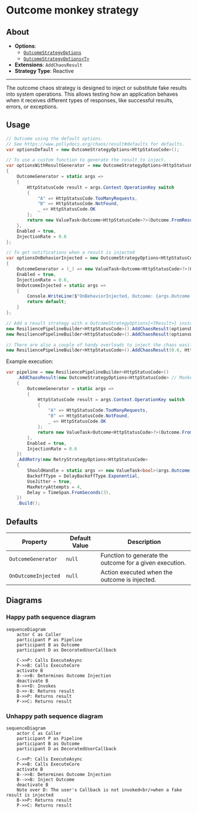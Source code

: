 # Outcome monkey strategy

## About

- **Options**:
  - [`OutcomeStrategyOptions`](xref:Polly.Simmy.Outcomes.OutcomeStrategyOptions)
  - [`OutcomeStrategyOptions<T>`](xref:Polly.Simmy.Outcomes.OutcomeStrategyOptions`1)
- **Extensions**: `AddChaosResult`
- **Strategy Type**: Reactive

---

The outcome chaos strategy is designed to inject or substitute fake results into system operations. This allows testing how an application behaves when it receives different types of responses, like successful results, errors, or exceptions.

## Usage

<!-- snippet: chaos-result-usage -->
```cs
// Outcome using the default options.
// See https://www.pollydocs.org/chaos/result#defaults for defaults.
var optionsDefault = new OutcomeStrategyOptions<HttpStatusCode>();

// To use a custom function to generate the result to inject.
var optionsWithResultGenerator = new OutcomeStrategyOptions<HttpStatusCode>
{
    OutcomeGenerator = static args =>
    {
        HttpStatusCode result = args.Context.OperationKey switch
        {
            "A" => HttpStatusCode.TooManyRequests,
            "B" => HttpStatusCode.NotFound,
            _ => HttpStatusCode.OK
        };
        return new ValueTask<Outcome<HttpStatusCode>?>(Outcome.FromResult(result));
    },
    Enabled = true,
    InjectionRate = 0.6
};

// To get notifications when a result is injected
var optionsOnBehaviorInjected = new OutcomeStrategyOptions<HttpStatusCode>
{
    OutcomeGenerator = (_) => new ValueTask<Outcome<HttpStatusCode>?>(Outcome.FromResult(HttpStatusCode.TooManyRequests)),
    Enabled = true,
    InjectionRate = 0.6,
    OnOutcomeInjected = static args =>
    {
        Console.WriteLine($"OnBehaviorInjected, Outcome: {args.Outcome.Result}, Operation: {args.Context.OperationKey}.");
        return default;
    }
};

// Add a result strategy with a OutcomeStrategyOptions{<TResult>} instance to the pipeline
new ResiliencePipelineBuilder<HttpStatusCode>().AddChaosResult(optionsDefault);
new ResiliencePipelineBuilder<HttpStatusCode>().AddChaosResult(optionsWithResultGenerator);

// There are also a couple of handy overloads to inject the chaos easily.
new ResiliencePipelineBuilder<HttpStatusCode>().AddChaosResult(0.6, HttpStatusCode.TooManyRequests);
```
<!-- endSnippet -->

Example execution:

<!-- snippet: chaos-result-execution -->
```cs
var pipeline = new ResiliencePipelineBuilder<HttpStatusCode>()
    .AddChaosResult(new OutcomeStrategyOptions<HttpStatusCode> // Monkey strategies are usually placed innermost in the pipelines
    {
        OutcomeGenerator = static args =>
        {
            HttpStatusCode result = args.Context.OperationKey switch
            {
                "A" => HttpStatusCode.TooManyRequests,
                "B" => HttpStatusCode.NotFound,
                _ => HttpStatusCode.OK
            };
            return new ValueTask<Outcome<HttpStatusCode>?>(Outcome.FromResult(result));
        },
        Enabled = true,
        InjectionRate = 0.6
    })
    .AddRetry(new RetryStrategyOptions<HttpStatusCode>
    {
        ShouldHandle = static args => new ValueTask<bool>(args.Outcome.Result == HttpStatusCode.TooManyRequests),
        BackoffType = DelayBackoffType.Exponential,
        UseJitter = true,
        MaxRetryAttempts = 4,
        Delay = TimeSpan.FromSeconds(3),
    })
    .Build();
```
<!-- endSnippet -->

## Defaults

| Property            | Default Value | Description                                             |
|---------------------|---------------|---------------------------------------------------------|
| `OutcomeGenerator`  | `null`        | Function to generate the outcome for a given execution. |
| `OnOutcomeInjected` | `null`        | Action executed when the outcome is injected.           |

## Diagrams

### Happy path sequence diagram

```mermaid
sequenceDiagram
    actor C as Caller
    participant P as Pipeline
    participant B as Outcome
    participant D as DecoratedUserCallback

    C->>P: Calls ExecuteAsync
    P->>B: Calls ExecuteCore
    activate B
    B-->>B: Determines Outcome Injection
    deactivate B
    B->>+D: Invokes
    D->>-B: Returns result
    B->>P: Returns result
    P->>C: Returns result
```

### Unhappy path sequence diagram

```mermaid
sequenceDiagram
    actor C as Caller
    participant P as Pipeline
    participant B as Outcome
    participant D as DecoratedUserCallback

    C->>P: Calls ExecuteAsync
    P->>B: Calls ExecuteCore
    activate B
    B-->>B: Determines Outcome Injection
    B-->>B: Inject Outcome
    deactivate B
    Note over D: The user's Callback is not invoked<br/>when a fake result is injected
    B->>P: Returns result
    P->>C: Returns result
```
